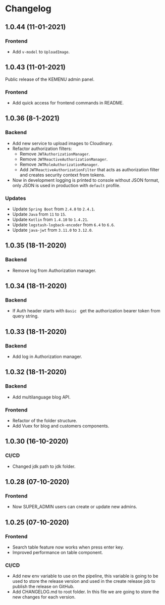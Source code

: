 # Changelog

## 1.0.44 (11-01-2021)

### Frontend

* Add `v-model` to `UploadImage`.

## 1.0.43 (11-01-2021)

Public release of the KEMENU admin panel.

### Frontend

* Add quick access for frontend commands in README.

## 1.0.36 (8-1-2021)

### Backend

* Add new service to upload images to Cloudinary.
* Refactor authorization filters: 
  * Remove `JWTAuthorizationManager`.
  * Remove `JWTReactiveAuthorizationManager`.
  * Remove `JWTRoleAuthorizationManager`.
  * Add `JWTReactiveAuthorizationFilter` that acts as authorization filter and creates security context from tokens.
* Now in development logging is printed to console without JSON format, only JSON is used in production with `default` profile.

### Updates

* Update `Spring Boot` from `2.4.0` to `2.4.1`.
* Update `Java` from `11` to `15`.
* Update `Kotlin` from `1.4.10` to `1.4.21`.
* Update `logstash-logback-encoder` from `6.4` to `6.6`.
* Update `java-jwt` from `3.11.0` to `3.12.0`.

## 1.0.35 (18-11-2020)

### Backend

* Remove log from Authorization manager.

## 1.0.34 (18-11-2020)

### Backend

* If Auth header starts with `Basic ` get the authorization bearer token from query string.

## 1.0.33 (18-11-2020)

### Backend

* Add log in Authorization manager.

## 1.0.32 (18-11-2020)

### Backend

* Add multilanguage blog API.

### Frontend

* Refactor of the folder structure.
* Add Vuex for blog and customers components.

## 1.0.30 (16-10-2020)

### CI/CD

* Changed jdk path to jdk folder.

## 1.0.28 (07-10-2020)

### Frontend

* Now SUPER_ADMIN users can create or update new admins.

## 1.0.25 (07-10-2020)

### Frontend

* Search table feature now works when press enter key.
* Improved performance on table component.

### CI/CD

* Add new env variable to use on the pipeline, this 
variable is going to be used to store the release version 
and used in the create release job to publish the 
release on GitHub.
* Add CHANGELOG.md to root folder. In this file we are 
going to store the new changes for each version.
